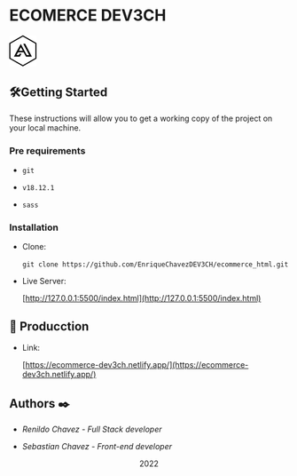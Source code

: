 # ECOMERCE DEV3CH

![Ecommerce](./assets/favicon.png)

## 🛠️**Getting Started**

These instructions will allow you to get a working copy of the project on your local machine.

### **Pre requirements**

- `git`

- `v18.12.1`

- `sass`

### **Installation**

- Clone:

  `git clone https://github.com/EnriqueChavezDEV3CH/ecommerce_html.git`

- Live Server:

  [http://127.0.0.1:5500/index.html](http://127.0.0.1:5500/index.html)


## 🚀 **Producction**

- Link:

  [https://ecommerce-dev3ch.netlify.app/](https://ecommerce-dev3ch.netlify.app/)

## **Authors** ✒️
- _Renildo Chavez - Full Stack developer_

- _Sebastian Chavez - Front-end developer_

<p align="center">2022</p>
